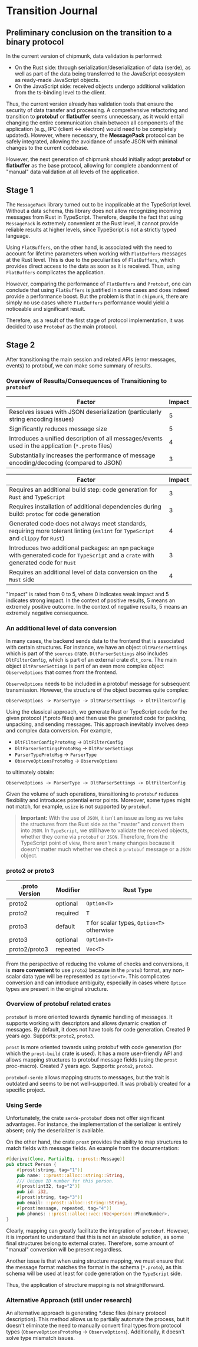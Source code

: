 # Transition Journal

## Preliminary conclusion on the transition to a binary protocol

In the current version of chipmunk, data validation is performed:
- On the Rust side: through serialization/deserialization of data (serde), as well as part of the data being transferred to the JavaScript ecosystem as ready-made JavaScript objects.
- On the JavaScript side: received objects undergo additional validation from the ts-binding level to the client.

Thus, the current version already has validation tools that ensure the security of data transfer and processing. A comprehensive refactoring and transition to **protobuf** or **flatbuffer** seems unnecessary, as it would entail changing the entire communication chain between all components of the application (e.g., IPC (client ↔ electron) would need to be completely updated). However, where necessary, the **MessagePack** protocol can be safely integrated, allowing the avoidance of unsafe JSON with minimal changes to the current codebase.

However, the next generation of chipmunk should initially adopt **protobuf** or **flatbuffer** as the base protocol, allowing for complete abandonment of "manual" data validation at all levels of the application.


## Stage 1

The `MessagePack` library turned out to be inapplicable at the TypeScript level. Without a data schema, this library does not allow recognizing incoming messages from Rust in TypeScript. Therefore, despite the fact that using `MessagePack` is extremely convenient at the Rust level, it cannot provide reliable results at higher levels, since TypeScript is not a strictly typed language.

Using `FlatBuffers`, on the other hand, is associated with the need to account for lifetime parameters when working with `FlatBuffers` messages at the Rust level. This is due to the peculiarities of `FlatBuffers`, which provides direct access to the data as soon as it is received. Thus, using `FlatBuffers` complicates the application.

However, comparing the performance of `FlatBuffers` and `Protobuf`, one can conclude that using `FlatBuffers` is justified in some cases and does indeed provide a performance boost. But the problem is that in `chipmunk`, there are simply no use cases where `FlatBuffers` performance would yield a noticeable and significant result.

Therefore, as a result of the first stage of protocol implementation, it was decided to use `Protobuf` as the main protocol.

## Stage 2

After transitioning the main session and related APIs (error messages, events) to protobuf, we can make some summary of results.

### Overview of Results/Consequences of Transitioning to `protobuf`

| Factor | Impact |
|---|---|
| Resolves issues with JSON deserialization (particularly string encoding issues) | 5 |
| Significantly reduces message size | 5 |
| Introduces a unified description of all messages/events used in the application (`*.proto` files) | 4 |
| Substantially increases the performance of message encoding/decoding (compared to JSON) | 3 |

| Factor | Impact |
|---|---|
| Requires an additional build step: code generation for `Rust` and `TypeScript` | 3 |
| Requires installation of additional dependencies during build: `protoc` for code generation | 3 |
| Generated code does not always meet standards, requiring more tolerant linting (`eslint` for `TypeScript` and `clippy` for `Rust`) | 4 |
| Introduces two additional packages: an `npm` package with generated code for `TypeScript` and a `crate` with generated code for `Rust` | 3 |
| Requires an additional level of data conversion on the `Rust` side | 4 |

"Impact" is rated from 0 to 5, where 0 indicates weak impact and 5 indicates strong impact. In the context of positive results, 5 means an extremely positive outcome. In the context of negative results, 5 means an extremely negative consequence.

### An additional level of data conversion

In many cases, the backend sends data to the frontend that is associated with certain structures. For instance, we have an object `DltParserSettings` which is part of the `sources` crate. `DltParserSettings` also includes `DltFilterConfig`, which is part of an external crate `dlt_core`. The main object `DltParserSettings` is part of an even more complex object `ObserveOptions` that comes from the frontend.

`ObserveOptions` needs to be included in a protobuf message for subsequent transmission. However, the structure of the object becomes quite complex:

`ObserveOptions -> ParserType -> DltParserSettings -> DltFilterConfig`

Using the classical approach, we generate Rust or TypeScript code for the given protocol (*.proto files) and then use the generated code for packing, unpacking, and sending messages. This approach inevitably involves deep and complex data conversion. For example,

- `DltFilterConfigProtoMsg` → `DltFilterConfig`
- `DltParserSettingsProtoMsg` → `DltParserSettings`
- `ParserTypeProtoMsg` → `ParserType`
- `ObserveOptionsProtoMsg` → `ObserveOptions`

to ultimately obtain:

`ObserveOptions -> ParserType -> DltParserSettings -> DltFilterConfig`

Given the volume of such operations, transitioning to `protobuf` reduces flexibility and introduces potential error points. Moreover, some types might not match, for example, `usize` is not supported by `protobuf`.

> **Important:** With the use of `JSON`, it isn't an issue as long as we take the structures from the Rust side as the "master" and convert them into `JSON`. In `TypeScript`, we still have to validate the received objects, whether they come via `protobuf` or `JSON`. Therefore, from the TypeScript point of view, there aren't many changes because it doesn't matter much whether we check a `protobuf` message or a `JSON` object.

### proto2 or proto3

| .proto Version | Modifier   | Rust Type                        |
|----------------|------------|----------------------------------|
| proto2         | optional   | `Option<T>`                      |
| proto2         | required   | `T`                               |
| proto3         | default    | `T` for scalar types, `Option<T>` otherwise |
| proto3         | optional   | `Option<T>`                      |
| proto2/proto3  | repeated   | `Vec<T>`                         |

From the perspective of reducing the volume of checks and conversions, it is **more convenient** to use `proto2` because in the `proto3` format, any non-scalar data type will be represented as `Option<T>`. This complicates conversion and can introduce ambiguity, especially in cases where `Option` types are present in the original structure.

### Overview of protobuf related crates

`protobuf` is more oriented towards dynamic handling of messages. It supports working with descriptors and allows dynamic creation of messages. By default, it does not have tools for code generation. Created 9 years ago. Supports: `proto2`, `proto3`.

`prost` is more oriented towards using protobuf with code generation (for which the `prost-build` crate is used). It has a more user-friendly API and allows mapping structures to protobuf message fields (using the `prost` proc-macro). Created 7 years ago. Supports: `proto2`, `proto3`.

`protobuf-serde` allows mapping structs to messages, but the trait is outdated and seems to be not well-supported. It was probably created for a specific project.

### Using Serde

Unfortunately, the crate `serde-protobuf` does not offer significant advantages. For instance, the implementation of the serializer is entirely absent; only the deserializer is available.

On the other hand, the crate `prost` provides the ability to map structures to match fields with message fields. An example from the documentation:

```rust
#[derive(Clone, PartialEq, ::prost::Message)]
pub struct Person {
    #[prost(string, tag="1")]
    pub name: ::prost::alloc::string::String,
    /// Unique ID number for this person.
    #[prost(int32, tag="2")]
    pub id: i32,
    #[prost(string, tag="3")]
    pub email: ::prost::alloc::string::String,
    #[prost(message, repeated, tag="4")]
    pub phones: ::prost::alloc::vec::Vec<person::PhoneNumber>,
}
```

Clearly, mapping can greatly facilitate the integration of `protobuf`. However, it is important to understand that this is not an absolute solution, as some final structures belong to external crates. Therefore, some amount of "manual" conversion will be present regardless.

Another issue is that when using structure mapping, we must ensure that the message format matches the format in the schema (`*.proto`), as this schema will be used at least for code generation on the `TypeScript` side.

Thus, the application of structure mapping is not straightforward.

### Alternative Approach (still under research)

An alternative approach is generating *.desc files (binary protocol description). This method allows us to partially automate the process, but it doesn't eliminate the need to manually convert final types from protocol types (`ObserveOptionsProtoMsg` → `ObserveOptions`). Additionally, it doesn't solve type mismatch issues.
